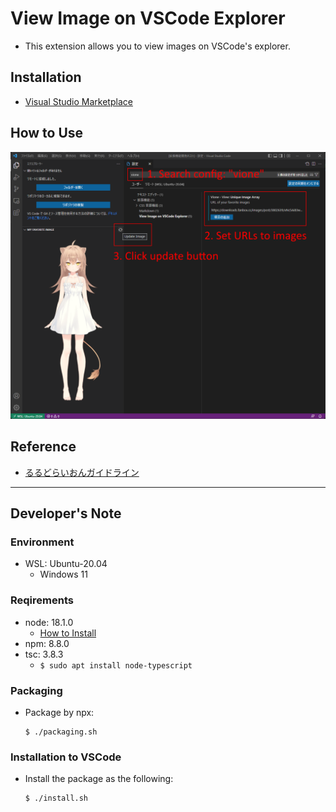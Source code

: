 # View Image on VSCode Explorer
- This extension allows you to view images on VSCode's explorer.

## Installation
- [Visual Studio Marketplace](https://marketplace.visualstudio.com/items?itemName=IsaraCarousel.vsce-vione)

## How to Use
![](media/setting_example_edit.png)

## Reference
- [るるどらいおんガイドライン](https://www.fanbox.cc/@rurudot/posts/3802639)

---

## Developer's Note

### Environment
- WSL: Ubuntu-20.04
  - Windows 11

### Reqirements
- node: 18.1.0
  - [How to Install](https://docs.microsoft.com/ja-jp/windows/dev-environment/javascript/nodejs-on-wsl)
- npm: 8.8.0
- tsc: 3.8.3
  - `$ sudo apt install node-typescript`

### Packaging
- Package by npx:
  ```
  $ ./packaging.sh
  ```

### Installation to VSCode
- Install the package as the following:
  ```
  $ ./install.sh
  ```
